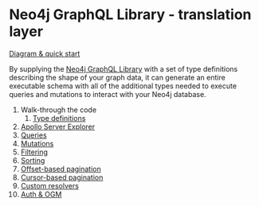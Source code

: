 # Neo4j GraphQL Library - translation layer

[Diagram & quick start](https://neo4j.com/developer/graphql/#_the_neo4j_graphql_library)

By supplying the [Neo4j GraphQL Library]( https://neo4j.com/docs/graphql-manual/current) with a set of type definitions describing the shape of your graph data, it can generate an entire executable schema with all of the additional types needed to execute queries and mutations to interact with your Neo4j database.

1. Walk-through the code
    1. [Type definitions](../../src/gql/)
1. [Apollo Server Explorer](http://localhost:4000)
1. [Queries](Queries.md)
1. [Mutations](Mutations.md)
1. [Filtering](Filtering.md)
1. [Sorting](Sorting.md)
1. [Offset-based pagination](OffsetBasedPagination.md)
1. [Cursor-based pagination](CursorBasedPagination.md)
1. [Custom resolvers](CustomResolvers.md)
1. [Auth & OGM](AuthOgm.md)
